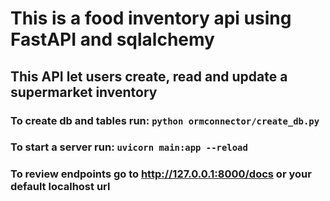 # This is a food inventory api using FastAPI and sqlalchemy

## This API let users create, read and update a supermarket inventory

### To create db and tables run: `python ormconnector/create_db.py`

### To start a server run: `uvicorn main:app --reload`

### To review endpoints go to http://127.0.0.1:8000/docs or your default localhost url